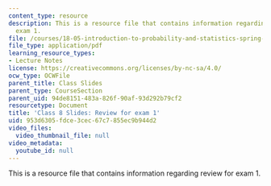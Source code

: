 ```yaml
---
content_type: resource
description: This is a resource file that contains information regarding review for
  exam 1.
file: /courses/18-05-introduction-to-probability-and-statistics-spring-2014/953d6305fdce3cec67c7855ec9b944d2_MIT18_05S14_class8slides.pdf
file_type: application/pdf
learning_resource_types:
- Lecture Notes
license: https://creativecommons.org/licenses/by-nc-sa/4.0/
ocw_type: OCWFile
parent_title: Class Slides
parent_type: CourseSection
parent_uid: 94de8151-483a-826f-90af-93d292b79cf2
resourcetype: Document
title: 'Class 8 Slides: Review for exam 1'
uid: 953d6305-fdce-3cec-67c7-855ec9b944d2
video_files:
  video_thumbnail_file: null
video_metadata:
  youtube_id: null
---
```

This is a resource file that contains information regarding review for exam 1.